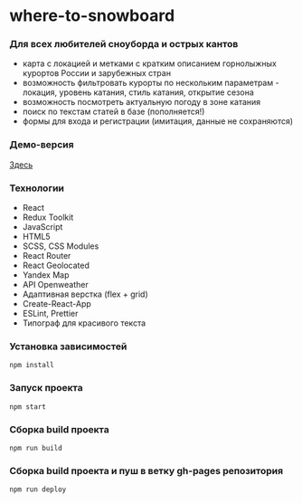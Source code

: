 # where-to-snowboard

### Для всех любителей сноуборда и острых кантов

-   карта с локацией и метками с кратким описанием горнолыжных курортов России и зарубежных стран
-   возможность фильтровать курорты по нескольким параметрам - локация, уровень катания, стиль катания, открытие сезона
-   возможность посмотреть актуальную погоду в зоне катания
-   поиск по текстам статей в базе (пополняется!)
-   формы для входа и регистрации (имитация, данные не сохраняются)

### Демо-версия

[Здесь](https://mmakeeva.github.io/where-to-snowboard/)

### Технологии

-   React
-   Redux Toolkit
-   JavaScript
-   HTML5
-   SCSS, CSS Modules
-   React Router
-   React Geolocated
-   Yandex Map
-   API Openweather
-   Адаптивная верстка (flex + grid)
-   Create-React-App
-   ESLint, Prettier
-   Типограф для красивого текста

### Установка зависимостей

`npm install`

### Запуск проекта

`npm start`

### Сборка build проекта

`npm run build`

### Сборка build проекта и пуш в ветку gh-pages репозитория

`npm run deploy`
